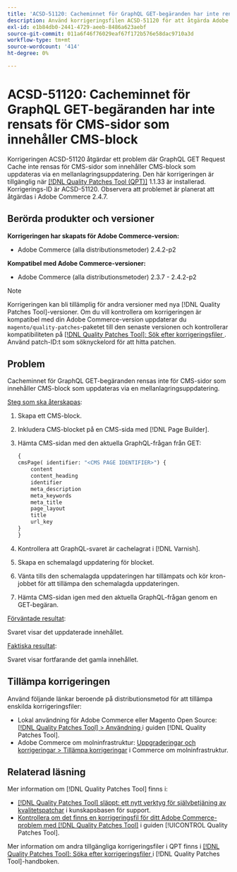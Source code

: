 ```yaml
---
title: 'ACSD-51120: Cacheminnet för GraphQL GET-begäranden har inte rensats för CMS-sidor som innehåller CMS-block'
description: Använd korrigeringsfilen ACSD-51120 för att åtgärda Adobe Commerce-problemet där GraphQL GET Request Cache inte rensas för CMS-sidor som innehåller CMS-block.
exl-id: e1b84db0-2441-4729-aeeb-8486a623aebf
source-git-commit: 011a6f46f76029eaf67f172b576e58dac9710a3d
workflow-type: tm+mt
source-wordcount: '414'
ht-degree: 0%

---
```


# ACSD-51120: Cacheminnet för GraphQL GET-begäranden har inte rensats för CMS-sidor som innehåller CMS-block

Korrigeringen ACSD-51120 åtgärdar ett problem där GraphQL GET Request Cache inte rensas för CMS-sidor som innehåller CMS-block som uppdateras via en mellanlagringsuppdatering. Den här korrigeringen är tillgänglig när [[!DNL Quality Patches Tool (QPT)]](https://experienceleague.adobe.com/sv/docs/commerce-operations/tools/quality-patches-tool/quality-patches-tool-to-self-serve-quality-patches) 1.1.33 är installerad. Korrigerings-ID är ACSD-51120. Observera att problemet är planerat att åtgärdas i Adobe Commerce 2.4.7.

## Berörda produkter och versioner

**Korrigeringen har skapats för Adobe Commerce-version:**

* Adobe Commerce (alla distributionsmetoder) 2.4.2-p2

**Kompatibel med Adobe Commerce-versioner:**

* Adobe Commerce (alla distributionsmetoder) 2.3.7 - 2.4.2-p2

>[!NOTE]
>
>Korrigeringen kan bli tillämplig för andra versioner med nya [!DNL Quality Patches Tool]-versioner. Om du vill kontrollera om korrigeringen är kompatibel med din Adobe Commerce-version uppdaterar du `magento/quality-patches`-paketet till den senaste versionen och kontrollerar kompatibiliteten på [[!DNL Quality Patches Tool]: Sök efter korrigeringsfiler ](https://experienceleague.adobe.com/tools/commerce-quality-patches/index.html?lang=sv-SE). Använd patch-ID:t som söknyckelord för att hitta patchen.

## Problem

Cacheminnet för GraphQL GET-begäranden rensas inte för CMS-sidor som innehåller CMS-block som uppdateras via en mellanlagringsuppdatering.

<u>Steg som ska återskapas</u>:

1. Skapa ett CMS-block.
1. Inkludera CMS-blocket på en CMS-sida med [!DNL Page Builder].
1. Hämta CMS-sidan med den aktuella GraphQL-frågan från GET:

   ```GraphQL
   {
   cmsPage( identifier: "<CMS PAGE IDENTIFIER>") {
       content
       content_heading
       identifier
       meta_description
       meta_keywords
       meta_title
       page_layout
       title
       url_key
   }
   }
   ```

1. Kontrollera att GraphQL-svaret är cachelagrat i [!DNL Varnish].
1. Skapa en schemalagd uppdatering för blocket.
1. Vänta tills den schemalagda uppdateringen har tillämpats och kör kron-jobbet för att tillämpa den schemalagda uppdateringen.
1. Hämta CMS-sidan igen med den aktuella GraphQL-frågan genom en GET-begäran.

<u>Förväntade resultat</u>:

Svaret visar det uppdaterade innehållet.

<u>Faktiska resultat</u>:

Svaret visar fortfarande det gamla innehållet.

## Tillämpa korrigeringen

Använd följande länkar beroende på distributionsmetod för att tillämpa enskilda korrigeringsfiler:

* Lokal användning för Adobe Commerce eller Magento Open Source: [[!DNL Quality Patches Tool] > Användning ](/help/tools/quality-patches-tool/usage.md) i guiden [!DNL Quality Patches Tool].
* Adobe Commerce om molninfrastruktur: [Uppgraderingar och korrigeringar > Tillämpa korrigeringar](https://experienceleague.adobe.com/docs/commerce-cloud-service/user-guide/develop/upgrade/apply-patches.html?lang=sv-SE) i Commerce om molninfrastruktur.


## Relaterad läsning

Mer information om [!DNL Quality Patches Tool] finns i:

* [[!DNL Quality Patches Tool] släppt: ett nytt verktyg för självbetjäning av kvalitetspatchar](https://experienceleague.adobe.com/sv/docs/commerce-operations/tools/quality-patches-tool/quality-patches-tool-to-self-serve-quality-patches) i kunskapsbasen för support.
* [Kontrollera om det finns en korrigeringsfil för ditt Adobe Commerce-problem med  [!DNL Quality Patches Tool]](/help/tools/quality-patches-tool/patches-available-in-qpt/check-patch-for-magento-issue-with-magento-quality-patches.md) i guiden [!UICONTROL Quality Patches Tool].


Mer information om andra tillgängliga korrigeringsfiler i QPT finns i [[!DNL Quality Patches Tool]: Söka efter korrigeringsfiler ](https://experienceleague.adobe.com/tools/commerce-quality-patches/index.html?lang=sv-SE) i [!DNL Quality Patches Tool]-handboken.
